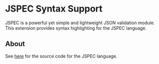 # JSPEC Syntax Support

JSPEC is a powerful yet simple and lightweight JSON validation module. This extension provides syntax highlighting for the JSPEC language.

## About
See [here](https://github.com/chrismalcolm/jspec) for the source code for the JSPEC language.